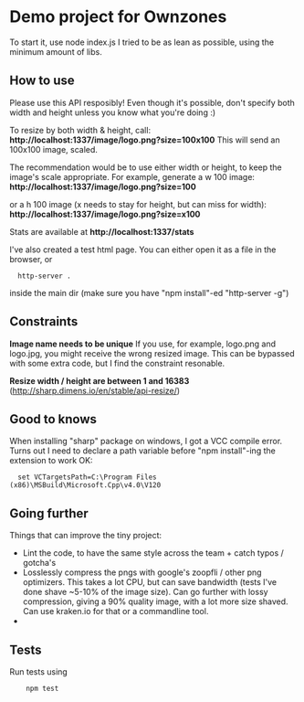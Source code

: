 Demo project for Ownzones
========================

To start it, use node index.js
I tried to be as lean as possible, using the minimum amount of libs. 

How to use
-----------------
Please use this API resposibly! Even though it's possible, don't specify both width and height unless you know what you're doing :)

To resize by both width & height, call: 
__http://localhost:1337/image/logo.png?size=100x100__
This will send an 100x100 image, scaled.

The recommendation would be to use either width or height, to keep the image's scale appropriate.
For example, generate a w 100 image:
__http://localhost:1337/image/logo.png?size=100__

or a h 100 image (x needs to stay for height, but can miss for width):
__http://localhost:1337/image/logo.png?size=x100__

Stats are available at __http://localhost:1337/stats__

I've also created a test html page. You can either open it as a file in the browser, or
  ```
    http-server .
  ```
  inside the main dir (make sure you have "npm install"-ed "http-server -g")

Constraints
--------
__Image name needs to be unique__
If you use, for example, logo.png and logo.jpg, you might receive the wrong resized image. This can be bypassed with some extra code, but I find the constraint resonable.

__Resize width / height are between 1 and 16383__ 
(http://sharp.dimens.io/en/stable/api-resize/)


Good to knows
-------------
When installing "sharp" package on windows, I got a VCC compile error. Turns out I need to declare a path variable before "npm install"-ing the extension to work OK:
```
  set VCTargetsPath=C:\Program Files (x86)\MSBuild\Microsoft.Cpp\v4.0\V120
```

Going further
---------------
Things that can improve the tiny project:
 - Lint the code, to have the same style across the team + catch typos / gotcha's
 - Losslessly compress the pngs with google's zoopfli / other png optimizers. This takes a lot CPU, but can save bandwidth (tests I've done shave ~5-10% of the image size). Can go further with lossy compression, giving a 90% quality image, with a lot more size shaved. Can use kraken.io for that or a commandline tool.
 - 
  
  
Tests
-------------
Run tests using 
```javascript
    npm test
```